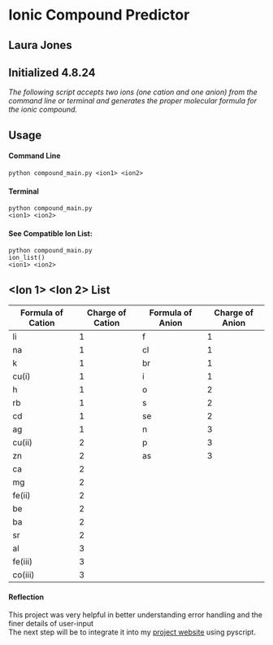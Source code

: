 
#
# Ionic Compound Predictor
## Laura Jones
## Initialized 4.8.24

*The following script accepts two ions (one cation and one anion) from the command line or terminal and generates the proper molecular formula for the ionic compound.*

## Usage
#### Command Line
```
python compound_main.py <ion1> <ion2>
```
#### Terminal
```
python compound_main.py
<ion1> <ion2>
```
#### See Compatible Ion List:
```
python compound_main.py 
ion_list()
<ion1> <ion2>
```
## <Ion 1> <Ion 2> List
|Formula of Cation|Charge of Cation|Formula of Anion|Charge of Anion|
|-----------------|----------------|----------------|---------------|
li|1|f|1
na|1|cl|1
k|1|br|1
cu(i)|1|i|1
h|1|o|2
rb|1|s|2
cd|1|se|2
ag|1|n|3
cu(ii)|2|p|3
zn|2|as|3
ca|2||
mg|2||
fe(ii)|2||
be|2||
ba|2||
sr|2||
al|3||
fe(iii)|3||
co(iii)|3||

#### Reflection
This project was very helpful in better understanding error handling and the finer details of user-input<br>
The next step will be to integrate it into my [project website](www.beebsbackpack.com) using pyscript.